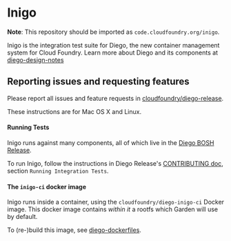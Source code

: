 # Inigo

**Note**: This repository should be imported as `code.cloudfoundry.org/inigo`.

Inigo is the integration test suite for Diego, the new container management
system for Cloud Foundry. Learn more about Diego and its components at
[diego-design-notes](https://github.com/cloudfoundry/diego-design-notes)

## Reporting issues and requesting features

Please report all issues and feature requests in [cloudfoundry/diego-release](https://github.com/cloudfoundry/diego-release/issues).

These instructions are for Mac OS X and Linux.


#### Running Tests

Inigo runs against many components, all of which live in the [Diego BOSH
Release](https://github.com/cloudfoundry/diego-release).

To run Inigo, follow the instructions in Diego Release's
[CONTRIBUTING doc](https://github.com/cloudfoundry/diego-release/blob/develop/.github/CONTRIBUTING.md#running-tests), section `Running Integration Tests`.


#### The `inigo-ci` docker image

Inigo runs inside a container, using the `cloudfoundry/diego-inigo-ci` Docker image.
This docker image contains *within it* a rootfs which Garden will use by
default.

To (re-)build this image, see
[diego-dockerfiles](https://github.com/cloudfoundry/diego-dockerfiles).
